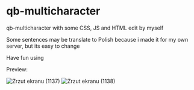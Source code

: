 # qb-multicharacter

qb-multicharacter with some CSS, JS and HTML edit by myself

Some sentences may be translate to Polish because i made it for my own server, but its easy to change

Have fun using

Preview:

![Zrzut ekranu (1137)](https://github.com/alexdmitriew12/qb-mutlicharacter-edit/assets/126459381/1871f57c-9d35-42e7-8dc3-2a4f58968a87)
![Zrzut ekranu (1138)](https://github.com/alexdmitriew12/qb-mutlicharacter-edit/assets/126459381/1c4c6f54-196f-41b2-b3a5-0ba5b5905cad)

